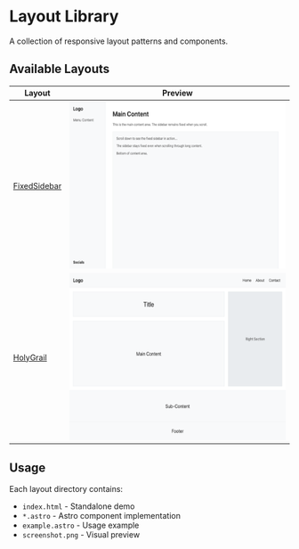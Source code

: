 # Layout Library

A collection of responsive layout patterns and components.

## Available Layouts

| Layout | Preview |
|--------|---------|
| [FixedSidebar](FixedSidebar/) | <img src="FixedSidebar/screenshot.png" alt="FixedSidebar" height="300"> |
| [HolyGrail](HolyGrail/) | <img src="HolyGrail/screenshot.png" alt="HolyGrail" height="300"> |

## Usage

Each layout directory contains:
- `index.html` - Standalone demo
- `*.astro` - Astro component implementation
- `example.astro` - Usage example
- `screenshot.png` - Visual preview
